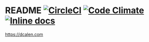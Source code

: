 # README [![CircleCI](https://circleci.com/gh/fukumura/dcalen.svg?style=shield)](https://circleci.com/gh/fukumura/dcalen) [![Code Climate](https://codeclimate.com/github/fukumura/dcalen/badges/gpa.svg)](https://codeclimate.com/github/fukumura/dcalen) [![Inline docs](http://inch-ci.org/github/fukumura/dcalen.svg?branch=master)](http://inch-ci.org/github/fukumura/dcalen)

https://dcalen.com

